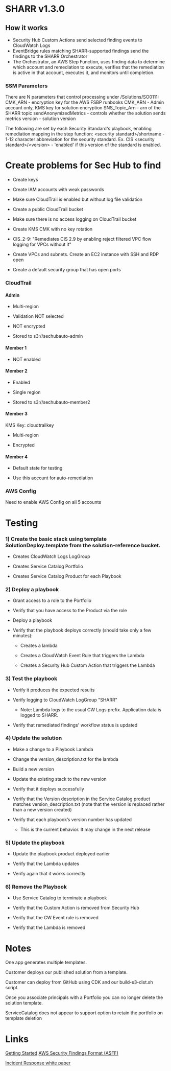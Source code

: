 # SHARR v1.3.0

## How it works

- Security Hub Custom Actions send selected finding events to CloudWatch Logs
- EventBridge rules matching SHARR-supported findings send the findings to the SHARR Orchestrator
- The Orchestrator, an AWS Step Function, uses finding data to determine which account and remediation to execute, verifies that the remediation is active in that account, executes it, and monitors until completion.

### SSM Parameters
There are N parameters that control processing under /Solutions/SO0111:
CMK_ARN - encryption key for the AWS FSBP runbooks
CMK_ARN - Admin account only, KMS key for solution encryption
SNS_Topic_Arn - arn of the SHARR topic
sendAnonymizedMetrics - controls whether the solution sends metrics
version - solution version

The following are set by each Security Standard's playbook, enabling remediation mapping in the step function:
\<security standard\>/shortname - 1-12 character abbreviation for the security standard. Ex. CIS
\<security standard\>/\<version\> - 'enabled' if this version of the standard is enabled.

# Create problems for Sec Hub to find

-   Create keys

-   Create IAM accounts with weak passwords

-   Make sure CloudTrail is enabled but without log file validation

-   Create a public CloudTrail bucket

-   Make sure there is no access logging on CloudTrail bucket

-   Create KMS CMK with no key rotation

-   CIS_2-9: "Remediates CIS 2.9 by enabling reject filtered VPC flow logging
    for VPCs without it"

-   Create VPCs and subnets. Create an EC2 instance with SSH and RDP open

-   Create a default security group that has open ports

### CloudTrail

#### Admin

-   Multi-region

-   Validation NOT selected

-   NOT encrypted

-   Stored to s3://sechubauto-admin

#### Member 1

-   NOT enabled

#### Member 2

-   Enabled

-   Single region

-   Stored to s3://sechubauto-member2

#### Member 3

KMS Key: cloudtrailkey

-   Multi-region

-   Encrypted

#### Member 4

-   Default state for testing

-   Use this account for auto-remediation

### AWS Config

Need to enable AWS Config on all 5 accounts

# Testing

### 1) Create the basic stack using template SolutionDeploy.template from the solution-reference bucket.

-   Creates CloudWatch Logs LogGroup

-   Creates Service Catalog Portfolio

-   Creates Service Catalog Product for each Playbook

### 2) Deploy a playbook

-   Grant access to a role to the Portfolio

-   Verify that you have access to the Product via the role

-   Deploy a playbook

-   Verify that the playbook deploys correctly (should take only a few minutes):

    -   Creates a lambda

    -   Creates a CloudWatch Event Rule that triggers the Lambda

    -   Creates a Security Hub Custom Action that triggers the Lambda

### 3) Test the playbook

-   Verify it produces the expected results

-   Verify logging to CloudWatch LogGroup "SHARR"

    -   Note: Lambda logs to the usual CW Logs prefix. Application data is
        logged to SHARR.

-   Verify that remediated findings' workflow status is updated

### 4) Update the solution

-   Make a change to a Playbook Lambda

-   Change the version_description.txt for the lambda

-   Build a new version

-   Update the existing stack to the new version

-   Verify that it deploys successfully

-   Verify that the Version description in the Service Catalog product matches
    version_description.txt (note that the version is replaced rather than a new
    version created)

-   Verify that each playbook’s version number has updated

    -   This is the current behavior. It may change in the next release

### 5) Update the playbook

-   Update the playbook product deployed earlier

-   Verify that the Lambda updates

-   Verify again that it works correctly

### 6) Remove the Playbook

-   Use Service Catalog to terminate a playbook

-   Verify that the Custom Action is removed from Security Hub

-   Verify that the CW Event rule is removed

-   Verify that the Lambda is removed

# Notes

One app generates multiple templates.

Customer deploys our published solution from a template.

Customer can deploy from GitHub using CDK and our build-s3-dist.sh script.

Once you associate principals with a Portfolio you can no longer delete the
solution template.

ServiceCatalog does not appear to support option to retain the portfolio on
template deletion

# Links

[Getting
Started](https://docs.aws.amazon.com/cdk/latest/guide/getting_started.html)
[AWS Security Findings Format (ASFF)](https://docs.aws.amazon.com/securityhub/latest/userguide/securityhub-findings-format.html)

[Incident Response white paper](https://aws.amazon.com/blogs/security/how-to-perform-automated-incident-response-multi-account-environment/)
